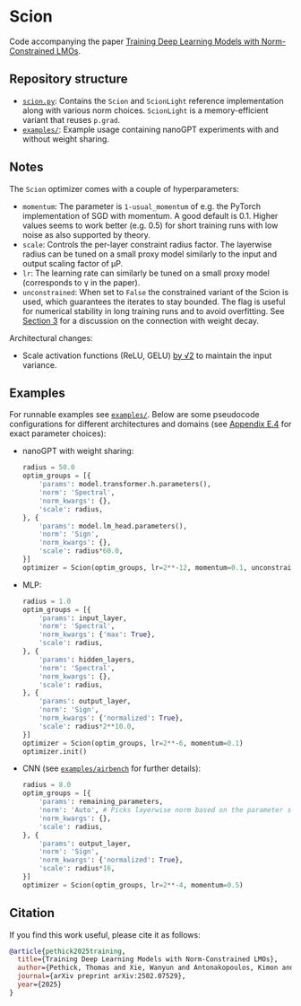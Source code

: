 # Scion

Code accompanying the paper [Training Deep Learning Models with Norm-Constrained LMOs](https://arxiv.org/pdf/2502.07529).

## Repository structure

- [`scion.py`](scion.py): Contains the `Scion` and `ScionLight` reference implementation along with various norm choices. 
    `ScionLight` is a memory-efficient variant that reuses `p.grad`.
- [`examples/`](examples/): Example usage containing nanoGPT experiments with and without weight sharing.

## Notes

The `Scion` optimizer comes with a couple of hyperparameters:

- `momentum`: The parameter is `1-usual_momentum` of e.g. the PyTorch implementation of SGD with momentum. 
    A good default is 0.1. 
    Higher values seems to work better (e.g. 0.5) for short training runs with low noise as also supported by theory.
- `scale`: Controls the per-layer constraint radius factor. 
    The layerwise radius can be tuned on a small proxy model similarly to the input and output scaling factor of µP.
- `lr`: The learning rate can similarly be tuned on a small proxy model (corresponds to γ in the paper).
- `unconstrained`: When set to `False` the constrained variant of the Scion is used, which guarantees the iterates to stay bounded.
    The flag is useful for numerical stability in long training runs and to avoid overfitting.
    See [Section 3](https://arxiv.org/pdf/2502.07529) for a discussion on the connection with weight decay.

Architectural changes:

- Scale activation functions (ReLU, GELU) [by √2](https://github.com/LIONS-EPFL/scion/blob/main/examples/shallow-nanogpt/model.py#L104) to maintain the input variance.


## Examples

For runnable examples see [`examples/`](examples/).
Below are some pseudocode configurations for different architectures and domains (see [Appendix E.4](https://arxiv.org/pdf/2502.07529) for exact parameter choices):


- nanoGPT with weight sharing:

    ```python
    radius = 50.0
    optim_groups = [{
        'params': model.transformer.h.parameters(),
        'norm': 'Spectral',
        'norm_kwargs': {},
        'scale': radius,
    }, {
        'params': model.lm_head.parameters(),
        'norm': 'Sign',
        'norm_kwargs': {},
        'scale': radius*60.0,
    }]
    optimizer = Scion(optim_groups, lr=2**-12, momentum=0.1, unconstrained=False)
    ```

- MLP:

    ```python
    radius = 1.0
    optim_groups = [{
        'params': input_layer,
        'norm': 'Spectral',
        'norm_kwargs': {'max': True},
        'scale': radius,
    }, {
        'params': hidden_layers,
        'norm': 'Spectral',
        'norm_kwargs': {},
        'scale': radius,
    }, {
        'params': output_layer,
        'norm': 'Sign',
        'norm_kwargs': {'normalized': True},
        'scale': radius*2**10.0,
    }]
    optimizer = Scion(optim_groups, lr=2**-6, momentum=0.1)
    optimizer.init()
    ```

- CNN (see [`examples/airbench`](examples/airbench) for further details):

    ```python
    radius = 8.0
    optim_groups = [{
        'params': remaining_parameters,
        'norm': 'Auto', # Picks layerwise norm based on the parameter shape
        'norm_kwargs': {},
        'scale': radius,
    }, {
        'params': output_layer,
        'norm': 'Sign',
        'norm_kwargs': {'normalized': True},
        'scale': radius*16,
    }]
    optimizer = Scion(optim_groups, lr=2**-4, momentum=0.5)
    ```


## Citation

If you find this work useful, please cite it as follows:

```bibtex
@article{pethick2025training,
  title={Training Deep Learning Models with Norm-Constrained LMOs},
  author={Pethick, Thomas and Xie, Wanyun and Antonakopoulos, Kimon and Zhu, Zhenyu and Silveti-Falls, Antonio and Cevher, Volkan},
  journal={arXiv preprint arXiv:2502.07529},
  year={2025}
}
```
